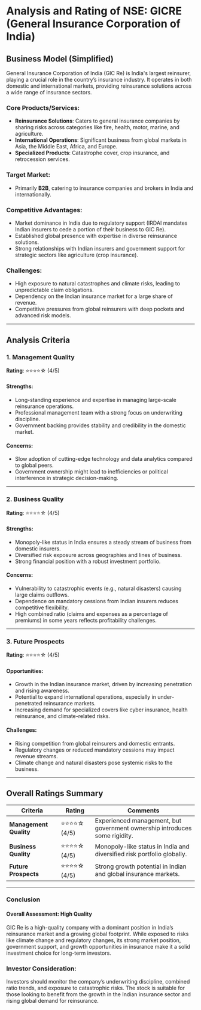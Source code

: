 # Analysis and Rating of NSE: GICRE (General Insurance Corporation of India)  

## Business Model (Simplified)  
General Insurance Corporation of India (GIC Re) is India's largest reinsurer, playing a crucial role in the country’s insurance industry. It operates in both domestic and international markets, providing reinsurance solutions across a wide range of insurance sectors.  

### Core Products/Services:  
- **Reinsurance Solutions**: Caters to general insurance companies by sharing risks across categories like fire, health, motor, marine, and agriculture.  
- **International Operations**: Significant business from global markets in Asia, the Middle East, Africa, and Europe.  
- **Specialized Products**: Catastrophe cover, crop insurance, and retrocession services.  

### Target Market:  
- Primarily **B2B**, catering to insurance companies and brokers in India and internationally.  

### Competitive Advantages:  
- Market dominance in India due to regulatory support (IRDAI mandates Indian insurers to cede a portion of their business to GIC Re).  
- Established global presence with expertise in diverse reinsurance solutions.  
- Strong relationships with Indian insurers and government support for strategic sectors like agriculture (crop insurance).  

### Challenges:  
- High exposure to natural catastrophes and climate risks, leading to unpredictable claim obligations.  
- Dependency on the Indian insurance market for a large share of revenue.  
- Competitive pressures from global reinsurers with deep pockets and advanced risk models.  

---

## Analysis Criteria  

### 1. Management Quality  
**Rating**: ⭐⭐⭐⭐☆ (4/5)  

#### Strengths:  
- Long-standing experience and expertise in managing large-scale reinsurance operations.  
- Professional management team with a strong focus on underwriting discipline.  
- Government backing provides stability and credibility in the domestic market.  

#### Concerns:  
- Slow adoption of cutting-edge technology and data analytics compared to global peers.  
- Government ownership might lead to inefficiencies or political interference in strategic decision-making.  

---

### 2. Business Quality  
**Rating**: ⭐⭐⭐⭐☆ (4/5)  

#### Strengths:  
- Monopoly-like status in India ensures a steady stream of business from domestic insurers.  
- Diversified risk exposure across geographies and lines of business.  
- Strong financial position with a robust investment portfolio.  

#### Concerns:  
- Vulnerability to catastrophic events (e.g., natural disasters) causing large claims outflows.  
- Dependence on mandatory cessions from Indian insurers reduces competitive flexibility.  
- High combined ratio (claims and expenses as a percentage of premiums) in some years reflects profitability challenges.  

---

### 3. Future Prospects  
**Rating**: ⭐⭐⭐⭐☆ (4/5)  

#### Opportunities:  
- Growth in the Indian insurance market, driven by increasing penetration and rising awareness.  
- Potential to expand international operations, especially in under-penetrated reinsurance markets.  
- Increasing demand for specialized covers like cyber insurance, health reinsurance, and climate-related risks.  

#### Challenges:  
- Rising competition from global reinsurers and domestic entrants.  
- Regulatory changes or reduced mandatory cessions may impact revenue streams.  
- Climate change and natural disasters pose systemic risks to the business.  

---

## Overall Ratings Summary  

| **Criteria**         | **Rating**    | **Comments**                                                        |  
|-----------------------|---------------|----------------------------------------------------------------------|  
| **Management Quality** | ⭐⭐⭐⭐☆ (4/5) | Experienced management, but government ownership introduces some rigidity. |  
| **Business Quality**   | ⭐⭐⭐⭐☆ (4/5) | Monopoly-like status in India and diversified risk portfolio globally. |  
| **Future Prospects**   | ⭐⭐⭐⭐☆ (4/5) | Strong growth potential in Indian and global insurance markets.         |  

---

### Conclusion  

#### **Overall Assessment**: **High Quality**  
GIC Re is a high-quality company with a dominant position in India’s reinsurance market and a growing global footprint. While exposed to risks like climate change and regulatory changes, its strong market position, government support, and growth opportunities in insurance make it a solid investment choice for long-term investors.  

### Investor Consideration:  
Investors should monitor the company’s underwriting discipline, combined ratio trends, and exposure to catastrophic risks. The stock is suitable for those looking to benefit from the growth in the Indian insurance sector and rising global demand for reinsurance.  
